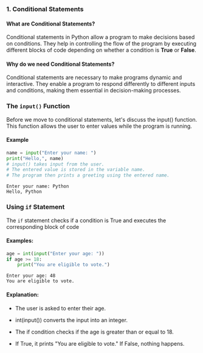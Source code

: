 ### 1. Conditional Statements
#### What are Conditional Statements?

Conditional statements in Python allow a program to make decisions based on conditions. They help in controlling the flow of the program by executing different blocks of code depending on whether a condition is **True** or **False**.

#### Why do we need Conditional Statements?

Conditional statements are necessary to make programs dynamic and interactive. They enable a program to respond differently to different inputs and conditions, making them essential in decision-making processes.

### The `input()` Function

Before we move to conditional statements, let's discuss the input() function. This function allows the user to enter values while the program is running.

#### Example


```python
name = input("Enter your name: ")
print("Hello,", name)
# input() takes input from the user.
# The entered value is stored in the variable name.
# The program then prints a greeting using the entered name.
```

    Enter your name: Python
    Hello, Python
    

### Using `if` Statement

The `if` statement checks if a condition is True and executes the corresponding block of code

#### Examples:


```python
age = int(input("Enter your age: "))
if age >= 18:
    print("You are eligible to vote.")
```

    Enter your age: 48
    You are eligible to vote.
    

#### Explanation:

* The user is asked to enter their age.

* int(input()) converts the input into an integer.

* The if condition checks if the age is greater than or equal to 18.

* If True, it prints "You are eligible to vote." If False, nothing happens.


```python

```
